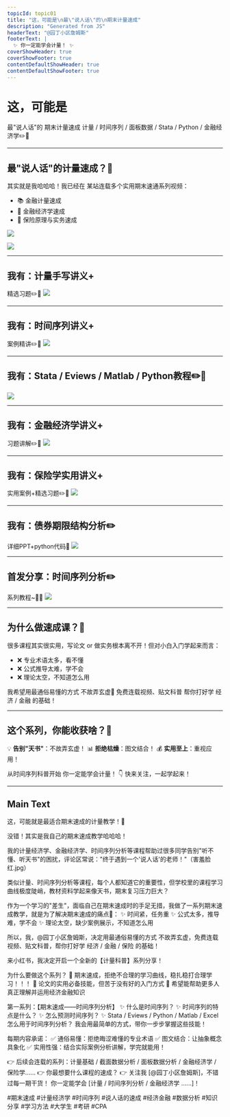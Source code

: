 ```yaml
---
topicId: topic01
title: "这，可能是\n最\"说人话\"的\n期末计量速成"
description: "Generated from JS"
headerText: "@园丁小区詹姆斯"
footerText: |
  ✨ 你一定能学会计量！ ✨
coverShowHeader: true
coverShowFooter: true
contentDefaultShowHeader: true
contentDefaultShowFooter: true
---
```


# 这，可能是
最"说人话"的
期末计量速成
计量 / 时间序列 / 面板数据 / Stata / Python / 金融经济学✏️📖

---

## 最"说人话"的计量速成？🤔
其实就是我哈哈哈！我已经在 某站连载多个实用期末速通系列视频：
- 📚 金融计量速成
- 🎯 金融经济学速成
- 💫 保险原理与实务速成

![](media_final\B站金融计量速成截图.jpg)

![](media_final\B站置顶视频截图.jpg)

---

## 我有：计量手写讲义+
精选习题✏️📖
![](media_final\241101_金融计量学讲义_页面_03.jpg)
<!-- cardShowFooter: false -->

---

## 我有：时间序列讲义+
案例精讲✏️📖
![](media_final\241027_时间序列数据_页面_17.jpg)
<!-- cardShowFooter: false -->

---

## 我有：Stata / Eviews / Matlab / Python教程✏️📖
![](media_final\241027_时间序列数据_页面_41.jpg)
<!-- cardShowFooter: false -->

---

## 我有：金融经济学讲义+
习题讲解✏️📖
![](media_final\金融经济学讲义_宣传封面.jpg)
<!-- cardShowFooter: false -->

---

## 我有：保险学实用讲义+
实用案例+精选习题✏️📖
![](media_final\保险讲义.png)
<!-- cardShowFooter: false -->

---

## 我有：债券期限结构分析✏️
详细PPT+python代码📖
![](media_final\债券分析封面.jpg)
<!-- cardShowFooter: false -->

---

## 首发分享：时间序列分析✏️
系列教程~🎁📖
![](media_final\选题库界面.jpeg)

---

## 为什么做速成课？🤔
很多课程其实很实用，写论文 or 做实务根本离不开！但对小白入门学起来而言：
- ❌ 专业术语太多，看不懂
- ❌ 公式推导太难，学不会
- ❌ 理论太空，不知道怎么用

我希望用最通俗易懂的方式
不故弄玄虚💖
免费连载视频、贴文科普
帮你打好学 经济 / 金融 的基础！

---

## 这个系列，你能收获啥？🎁
💡 **告别"天书"**：不故弄玄虚！
📊 **拒绝枯燥**：图文结合！
💰 **实用至上**：重视应用！

从时间序列科普开始
你一定能学会计量！
👇 快来关注，一起学起来！

---

## Main Text
这，可能就是最适合期末速成的计量教学！🤔

没错！其实是我自己的期末速成教学哈哈哈！

我的计量经济学、金融经济学、时间序列分析等课程帮助过很多同学告别"听不懂、听天书"的困扰，评论区常说："终于遇到一个'说人话'的老师！"（害羞脸红.jpg）

类似计量、时间序列分析等课程，每个人都知道它的重要性，但学校里的课程学习曲线极度陡峭，教材资料学起来像天书，期末复习压力巨大？

作为一个学习的"差生"，面临自己在期末速成时的手足无措，我做了一系列期末速成教学，就是为了解决期末速成的痛点🧐：
✨ 时间紧，任务重
✨ 公式太多，推导难，学不会
✨ 理论太空，缺少案例展示，不知道怎么用

所以，我，@园丁小区詹姆斯，决定用最通俗易懂的方式
不故弄玄虚，免费连载视频、贴文科普，帮你打好学 经济 / 金融 / 保险 的基础！

来小红书，我决定开启一个全新的【计量科普】系列分享！

为什么要做这个系列？
🎯 期末速成，拒绝不合理的学习曲线，稳扎稳打合理学习！！！
🎯 论文的实用必备技能，但苦于没有好的入门方式
🎯 希望能帮助更多人真正理解并运用经济金融知识

第一系列：【期末速成——时间序列分析】
✨ 什么是时间序列？
✨ 时间序列的特点是什么？
✨ 怎么预测时间序列？
✨ Stata / Eviews / Python / Matlab / Excel 怎么用于时间序列分析？
我会用最简单的方式，带你一步步掌握这些技能！

每期内容承诺：
✅ 通俗易懂：拒绝晦涩难懂的专业术语
✅ 图文结合：让抽象概念具象化
✅ 实用性强：结合实际案例分析讲解，学完就能用！

👉 后续会连载的系列：计量基础 / 截面数据分析 / 面板数据分析 / 金融经济学 / 保险学......
👉 你最想要什么课程的速成？
👉 关注我 [@园丁小区詹姆斯]，不错过每一期干货！
你一定能学会 [计量 / 时间序列分析 / 金融经济学 ......]！

#期末速成 #计量经济学 #时间序列 #说人话的速成 #经济金融  #数据分析 #知识分享 #学习方法 #大学生 #考研 #CPA 